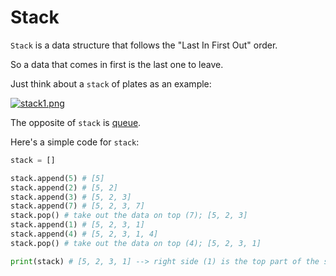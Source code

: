 # Stack 

```Stack``` is a data structure that follows the "Last In First Out" order. 

So a data that comes in first is the last one to leave. 

Just think about a ```stack``` of plates as an example:

[![stack1.png](https://i.postimg.cc/sXn9g1xM/stack1.png)](https://postimg.cc/9R7qxmG2)

The opposite of ```stack``` is [queue](https://github.com/jbcolby0063/til/blob/main/algorithms/queue.md).

Here's a simple code for ```stack```:
```python
stack = []

stack.append(5) # [5]
stack.append(2) # [5, 2]
stack.append(3) # [5, 2, 3]
stack.append(7) # [5, 2, 3, 7]
stack.pop() # take out the data on top (7); [5, 2, 3]
stack.append(1) # [5, 2, 3, 1]
stack.append(4) # [5, 2, 3, 1, 4]
stack.pop() # take out the data on top (4); [5, 2, 3, 1]

print(stack) # [5, 2, 3, 1] --> right side (1) is the top part of the stack
```
